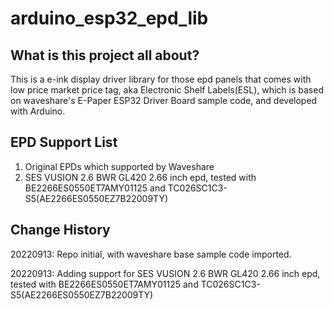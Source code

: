 # arduino_esp32_epd_lib

## What is this project all about?

This is a e-ink display driver library for those epd panels that comes with low price market price tag, aka Electronic Shelf Labels(ESL), which is based on waveshare's E-Paper ESP32 Driver Board sample code, and developed with Arduino. 

## EPD Support List

1. Original EPDs which supported by Waveshare
2. SES VUSION 2.6 BWR GL420 2.66 inch epd, tested with BE2266ES0550ET7AMY01125 and TC026SC1C3-S5(AE2266ES0550EZ7B22009TY)


## Change History
20220913: Repo initial, with waveshare base sample code imported.

20220913: Adding support for SES VUSION 2.6 BWR GL420 2.66 inch epd, tested with BE2266ES0550ET7AMY01125 and TC026SC1C3-S5(AE2266ES0550EZ7B22009TY)